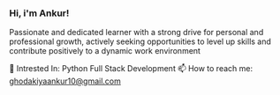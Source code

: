 ### Hi, i'm Ankur!

Passionate and dedicated learner with a strong drive for personal and professional growth, actively seeking opportunities to level up skills and contribute positively to a dynamic work environment

👀 Intrested In: Python Full Stack Development
📫 How to reach me: ghodakiyaankur10@gmail.com


<!--
**Ghodakiya-Ankur/Ghodakiya-Ankur** is a ✨ _special_ ✨ repository because its `README.md` (this file) appears on your GitHub profile.

Here are some ideas to get you started:

- 🔭 I’m currently working on ...
- 🌱 I’m currently learning ...
- 👯 I’m looking to collaborate on ...
- 🤔 I’m looking for help with ...
- 💬 Ask me about ...
- 😄 Pronouns: ...
- ⚡ Fun fact: ...
-->
